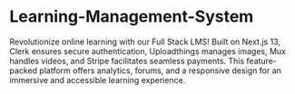 # Learning-Management-System
Revolutionize online learning with our Full Stack LMS! Built on Next.js 13, Clerk ensures secure authentication, Uploadthings manages images, Mux handles videos, and Stripe facilitates seamless payments. This feature-packed platform offers analytics, forums, and a responsive design for an immersive and accessible learning experience.
